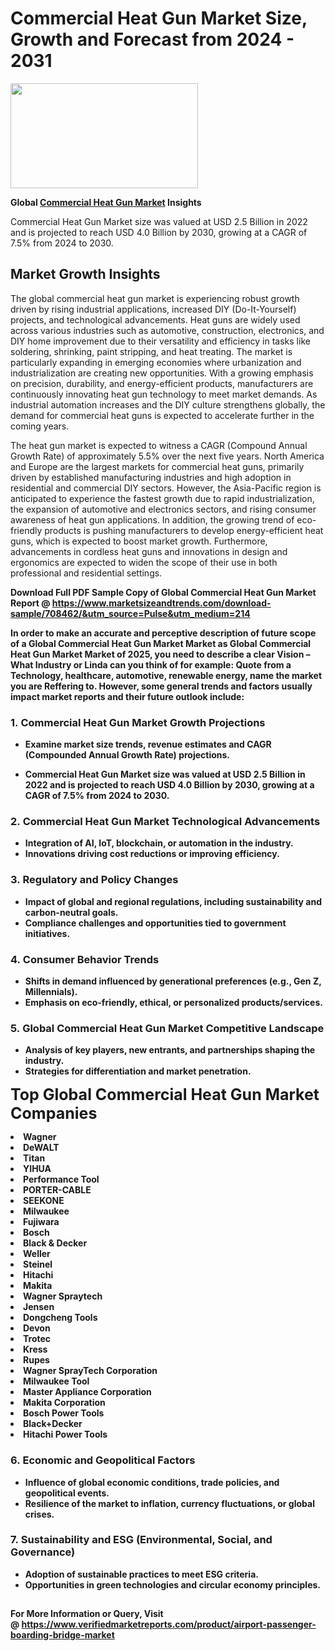 <H1>Commercial Heat Gun Market Size, Growth and Forecast from 2024 - 2031</H1><img class="aligncenter size-medium wp-image-584254" src="https://thirdeyenews.in/wp-content/uploads/2024/09/Global-Market-Research-300x168.jpeg" alt="" width="300" height="168" /><p><strong>Global&nbsp;<a href="https://www.marketsizeandtrends.com/download-sample/708462/&amp;utm_source=Pulse&amp;utm_medium=214">Commercial Heat Gun Market</a> Insights</strong></p><p>Commercial Heat Gun Market size was valued at USD 2.5 Billion in 2022 and is projected to reach USD 4.0 Billion by 2030, growing at a CAGR of 7.5% from 2024 to 2030.</p><p><h2>Market Growth Insights</h2> <p>The global commercial heat gun market is experiencing robust growth driven by rising industrial applications, increased DIY (Do-It-Yourself) projects, and technological advancements. Heat guns are widely used across various industries such as automotive, construction, electronics, and DIY home improvement due to their versatility and efficiency in tasks like soldering, shrinking, paint stripping, and heat treating. The market is particularly expanding in emerging economies where urbanization and industrialization are creating new opportunities. With a growing emphasis on precision, durability, and energy-efficient products, manufacturers are continuously innovating heat gun technology to meet market demands. As industrial automation increases and the DIY culture strengthens globally, the demand for commercial heat guns is expected to accelerate further in the coming years.</p> <p><strong></strong></p> <p>The heat gun market is expected to witness a CAGR (Compound Annual Growth Rate) of approximately 5.5% over the next five years. North America and Europe are the largest markets for commercial heat guns, primarily driven by established manufacturing industries and high adoption in residential and commercial DIY sectors. However, the Asia-Pacific region is anticipated to experience the fastest growth due to rapid industrialization, the expansion of automotive and electronics sectors, and rising consumer awareness of heat gun applications. In addition, the growing trend of eco-friendly products is pushing manufacturers to develop energy-efficient heat guns, which is expected to boost market growth. Furthermore, advancements in cordless heat guns and innovations in design and ergonomics are expected to widen the scope of their use in both professional and residential settings.</p> <p><strong></p><p><span class=""><strong>Download Full PDF Sample Copy of Global Commercial Heat Gun Market Report</strong> @ <a href="https://www.marketsizeandtrends.com/download-sample/708462/&amp;utm_source=Pulse&amp;utm_medium=214" target="_blank">https://www.marketsizeandtrends.com/download-sample/708462/&amp;utm_source=Pulse&amp;utm_medium=214</a></span></p><p>In order to make an accurate and perceptive description of future scope of a Global&nbsp;Commercial Heat Gun Market Market as Global&nbsp;Commercial Heat Gun Market Market of 2025, you need to describe a clear Vision &ndash; What Industry or Linda can you think of for example: Quote from a Technology, healthcare, automotive, renewable energy, name the market you are Reffering to. However, some general trends and factors usually impact market reports and their future outlook include:</p><h3>1.&nbsp;<strong>Commercial Heat Gun Market Growth Projections</strong></h3><ul><li>Examine market size trends, revenue estimates and CAGR (Compounded Annual Growth Rate) projections.</li><li><p>Commercial Heat Gun Market size was valued at USD 2.5 Billion in 2022 and is projected to reach USD 4.0 Billion by 2030, growing at a CAGR of 7.5% from 2024 to 2030.</p></li></ul><h3>2.&nbsp;<strong>Commercial Heat Gun Market Technological Advancements</strong></h3><ul><li>Integration of AI, IoT, blockchain, or automation in the industry.</li><li>Innovations driving cost reductions or improving efficiency.</li></ul><h3>3.&nbsp;<strong>Regulatory and Policy Changes</strong></h3><ul><li>Impact of global and regional regulations, including sustainability and carbon-neutral goals.</li><li>Compliance challenges and opportunities tied to government initiatives.</li></ul><h3>4.&nbsp;<strong>Consumer Behavior Trends</strong></h3><ul><li>Shifts in demand influenced by generational preferences (e.g., Gen Z, Millennials).</li><li>Emphasis on eco-friendly, ethical, or personalized products/services.</li></ul><h3>5.&nbsp;<strong>Global Commercial Heat Gun Market Competitive Landscape</strong></h3><ul><li>Analysis of key players, new entrants, and partnerships shaping the industry.</li><li>Strategies for differentiation and market penetration.</li></ul><p data-pm-slice="1 1 []"><span style="color: inherit; font-family: inherit; font-size: 25px;">Top Global Commercial Heat Gun Market Companies</span></p><div class="" data-test-id=""><p><li>Wagner</li><li> DeWALT</li><li> Titan</li><li> YIHUA</li><li> Performance Tool</li><li> PORTER-CABLE</li><li> SEEKONE</li><li> Milwaukee</li><li> Fujiwara</li><li> Bosch</li><li> Black & Decker</li><li> Weller</li><li> Steinel</li><li> Hitachi</li><li> Makita</li><li> Wagner Spraytech</li><li> Jensen</li><li> Dongcheng Tools</li><li> Devon</li><li> Trotec</li><li> Kress</li><li> Rupes</li><li> Wagner SprayTech Corporation</li><li> Milwaukee Tool</li><li> Master Appliance Corporation</li><li> Makita Corporation</li><li> Bosch Power Tools</li><li> Black+Decker</li><li> Hitachi Power Tools</li></p></div><h3>6.&nbsp;<strong>Economic and Geopolitical Factors</strong></h3><ul><li>Influence of global economic conditions, trade policies, and geopolitical events.</li><li>Resilience of the market to inflation, currency fluctuations, or global crises.</li></ul><h3>7.&nbsp;<strong>Sustainability and ESG (Environmental, Social, and Governance)</strong></h3><ul><li>Adoption of sustainable practices to meet ESG criteria.</li><li>Opportunities in green technologies and circular economy principles.</li></ul><h2><strong style="font-size: 14px;">For More Information or Query, Visit @&nbsp;</strong><a style="background-color: #ffffff; font-size: 14px;" href="https://www.marketsizeandtrends.com/report/commercial-heat-gun-market/" target="_blank">https://www.verifiedmarketreports.com/product/airport-passenger-boarding-bridge-market</a></h2>
